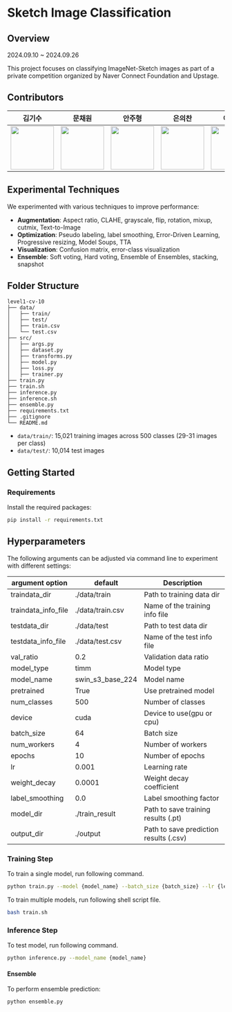 # Sketch Image Classification
## Overview
2024.09.10 ~ 2024.09.26

This project focuses on classifying ImageNet-Sketch images as part of a private competition organized by Naver Connect Foundation and Upstage.


## Contributors
|김기수|문채원|안주형|은의찬|이재훈|장지우
|:----:|:----:|:----:|:----:|:----:|:----:|
| [<img src="https://github.com/user-attachments/assets/366fc4d1-3716-4214-a6ef-87f0a4c6147f" alt="" style="width:100px;100px;">](https://github.com/Bbuterfly) <br/> | [<img src="https://github.com/user-attachments/assets/ea61c11c-c577-45bb-ae8e-64dffa192402" alt="" style="width:100px;100px;">](https://github.com/mooniswan) <br/> | [<img src="https://github.com/user-attachments/assets/6bc5913f-6e59-4aae-9433-3db2c7251978" alt="" style="width:100px;100px;">](https://github.com/Ahn-latte) <br/> | [<img src="https://github.com/user-attachments/assets/22d440d4-516b-4973-a2fe-06adc145fa01" alt="" style="width:100px;100px;">](https://github.com/0522chan) <br/> | [<img src="https://github.com/user-attachments/assets/3ed91d99-0ad0-43ee-bb11-0aefc61a0a0e" alt="" style="width:100px;100px;">](https://github.com/syous154) <br/> | [<img src="https://github.com/user-attachments/assets/04f5faa7-05c4-4ecc-87f1-0befb53da70d" alt="" style="width:100px;100px;">](https://github.com/zangzoo) <br/> |

## Experimental Techniques

We experimented with various techniques to improve performance:

- **Augmentation**: Aspect ratio, CLAHE, grayscale, flip, rotation, mixup, cutmix, Text-to-Image
- **Optimization**: Pseudo labeling, label smoothing, Error-Driven Learning, Progressive resizing, Model Soups, TTA
- **Visualization**: Confusion matrix, error-class visualization
- **Ensemble**: Soft voting, Hard voting, Ensemble of Ensembles, stacking, snapshot


## Folder Structure
```
level1-cv-10
├── data/
│   ├── train/
│   ├── test/
│   ├── train.csv
│   └── test.csv
├── src/
│   ├── args.py
│   ├── dataset.py
│   ├── transforms.py
│   ├── model.py
│   ├── loss.py
│   ├── trainer.py
├── train.py
├── train.sh
├── inference.py
├── inference.sh
├── ensemble.py
├── requirements.txt
├── .gitignore
└── README.md
```
- `data/train/`: 15,021 training images across 500 classes (29-31 images per class)
- `data/test/`: 10,014 test images

## Getting Started

### Requirements
Install the required packages:
```bash
pip install -r requirements.txt
```

## Hyperparameters
The following arguments can be adjusted via command line to experiment with different settings:

|argument option|default|Description|
|---|---|---|
|traindata_dir|./data/train|Path to training data dir|
|traindata_info_file|./data/train.csv|Name of the training info file|
|testdata_dir|./data/test|Path to test data dir|
|testdata_info_file|./data/test.csv|Name of the test info file|
|val_ratio|0.2|Validation data ratio|
|model_type|timm|Model type|
|model_name|swin_s3_base_224|Model name|
|pretrained|True|Use pretrained model|
|num_classes|500|Number of classes|
|device|cuda|Device to use(gpu or cpu)|
|batch_size|64|Batch size|
|num_workers|4|Number of workers|
|epochs|10|Number of epochs|
|lr|0.001|Learning rate|
|weight_decay|0.0001|Weight decay coefficient|
|label_smoothing|0.0|Label smoothing factor|
|model_dir|./train_result|Path to save training results (.pt)|
|output_dir|./output|Path to save prediction results (.csv)|


### Training Step
To train a single model, run following command.
```bash
python train.py --model {model_name} --batch_size {batch_size} --lr {learning rate} --epochs {epochs} --label_smoothing {label smoothing}
```

To train multiple models, run following shell script file.
```sh
bash train.sh
```

### Inference Step
To test model, run following command.
```bash
python inference.py --model_name {model_name}
```

#### Ensemble
To perform ensemble prediction:
```bash
python ensemble.py
```
